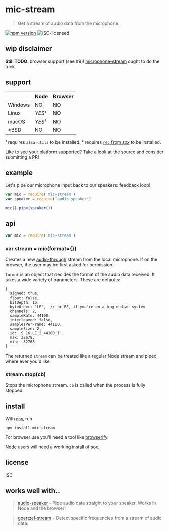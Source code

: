 # mic-stream

> Get a stream of audio data from the microphone.

[![npm version](https://img.shields.io/npm/v/mic-stream.svg)](https://www.npmjs.com/package/mic-stream)
![ISC-licensed](https://img.shields.io/github/license/noffle/mic-stream.svg)

## wip disclaimer

**Still TODO**: browser support (see #9)!
[microphone-stream](https://github.com/saebekassebil/microphone-stream) ought to
do the trick.

## support

|         | Node | Browser |
|---------|------|---------|
| Windows | NO   | NO      |
| Linux   | *YES*¹ | NO    |
| macOS   | *YES*² | NO    |
| *BSD    | NO   | NO      |

¹ requires `alsa-utils` to be installed.
² requires [`rec` from *sox*](http://sox.sourceforge.net/) to be installed.

Like to see your platform supported? Take a look at the source and consider
submitting a PR!

## example

Let's pipe our microphone input back to our speakers: feedback loop!

```js
var mic = require('mic-stream')
var speaker = require('audio-speaker')

mic().pipe(speaker())
```

## api

```js
var mic = require('mic-stream')
```

### var stream = mic(format={})

Creates a new [audio-through](https;//github.com/audio-lib/audio-through) stream
from the local microphone. If on the browser, the user may be first asked for
permission.

`format` is an object that decides the format of the audio data received. It
takes a wide variety of parameters. These are defaults:

```
{
  signed: true,
  float: false,
  bitDepth: 16,
  byteOrder: 'LE',  // or BE, if you're on a big-endian system
  channels: 2,
  sampleRate: 44100,
  interleaved: false,
  samplesPerFrame: 44100,
  sampleSize: 2,
  id: 'S_16_LE_2_44100_I',
  max: 32678,
  min: -32768
}
```

The returned `stream` can be treated like a regular Node stream and piped
where ever you'd like.

### stream.stop(cb)

Stops the microphone stream. `cb` is called when the process is fully stopped.

## install

With [`npm`](http://npmjs.org/), run

```
npm install mic-stream
```

For browser use you'll need a tool like [browserify](https://browserify.com).

Node users will need a working install of [sox](http://sox.sourceforge.net).

## license

ISC

## works well with..

> [audio-speaker](https://github.com/audio-lab/audio-speaker) - Pipe audio data
> straight to your speaker. Works in Node and the browser!

> [goertzel-stream](https://github.com/noffle/goertzel-stream/) - Detect
> specific frequencies from a stream of audio data.
